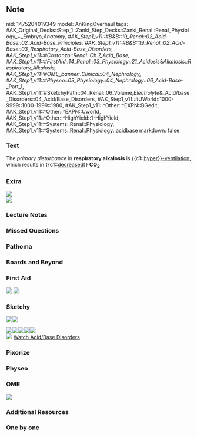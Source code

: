 ## Note
nid: 1475204019349
model: AnKingOverhaul
tags: #AK_Original_Decks::Step_1::Zanki_Step_Decks::Zanki_Renal::Renal_Physiology_+_Embryo,_Anatomy, #AK_Step1_v11::#B&B::19_Renal::02_Acid-Base::02_Acid-Base_Principles, #AK_Step1_v11::#B&B::19_Renal::02_Acid-Base::03_Respiratory_Acid-Base_Disorders, #AK_Step1_v11::#Costanzo::Renal::Ch.7_Acid_Base, #AK_Step1_v11::#FirstAid::14_Renal::03_Physiology::21_Acidosis_&_Alkalosis::Respiratory_Alkalosis, #AK_Step1_v11::#OME_banner::Clinical::04_Nephrology, #AK_Step1_v11::#Physeo::03_Physiology::04_Nephrology::06_Acid-Base_-_Part_1, #AK_Step1_v11::#SketchyPath::04_Renal::06_Volume,_Electrolyte_&_Acid/base_Disorders::04_Acid/Base_Disorders, #AK_Step1_v11::#UWorld::1000-9999::1000-1999::1980, #AK_Step1_v11::^Other::^EXPN::BGedit, #AK_Step1_v11::^Other::^EXPN::Uworld, #AK_Step1_v11::^Other::^HighYield::1-HighYield, #AK_Step1_v11::^Systems::Renal::Physiology, #AK_Step1_v11::^Systems::Renal::Physiology::acidbase
markdown: false

### Text
<div>
  <div>
    <div>
      The <i>primary disturbance</i> in <b>respiratory
      alkalosis</b> is {{c1::<u>hyper</u>}}<u>-ventilation</u>,
      which results in {{c1::<u>decreased</u>}}
      <b>CO<sub>2</sub></b>
    </div>
  </div>
</div>

### Extra
<img src="paste-254197639413958.jpg">
<div><img src="paste-350954662658049.jpg"></div>

### Lecture Notes


### Missed Questions


### Pathoma


### Boards and Beyond


### First Aid
<img src="tmpvW1H7d.png"> <img src="tmpiVwIlW.png">

### Sketchy
<img src=
"Screen%20Shot%202019-12-03%20at%202.15.34%20PM_1566160514431_1566160514431.png"><img src="Screen%20Shot%202019-12-03%20at%202.15.45%20PM_1566160514431_1566160514431.png">
<div><img src=
"Screen%20Shot%202019-11-30%20at%203.27.35%20PM_1566160514431_1566160514431.png"><img src="Screen%20Shot%202019-11-30%20at%203.27.19%20PM_1566160514431_1566160514431.png"><img src="Screen%20Shot%202019-11-30%20at%203.27.48%20PM_1566160514431_1566160514431.png"><img src="Screen%20Shot%202019-11-30%20at%203.28.00%20PM_1566160514431_1566160514431.png"><img src="Screen%20Shot%202019-11-30%20at%203.27.55%20PM_1566160514431_1566160514431.png"></div><img src="Screen%20Shot%202019-11-30%20at%203.28.09%20PM.png">
<a href=
"https://dashboard.sketchy.com/study/medical/courses/medical-pathophysiology/units/medical-pathophysiology-renal/videos/medical-pathophysiology-renal-volume-electrolyte-and-acidbase-disorders-acidbase-disorders?utm_source=anki&utm_medium=partnership&utm_campaign=february_update&utm_content=medical">
Watch Acid/Base Disorders</a>

### Pixorize


### Physeo


### OME
<div class="ome-widget">
  <a href=
  "https://onlinemeded.org/spa/nephrology?ref=anki"><img src=
  "_OME_AnkiFlashcards_Topic_3.png"></a>
</div>

### Additional Resources


### One by one

